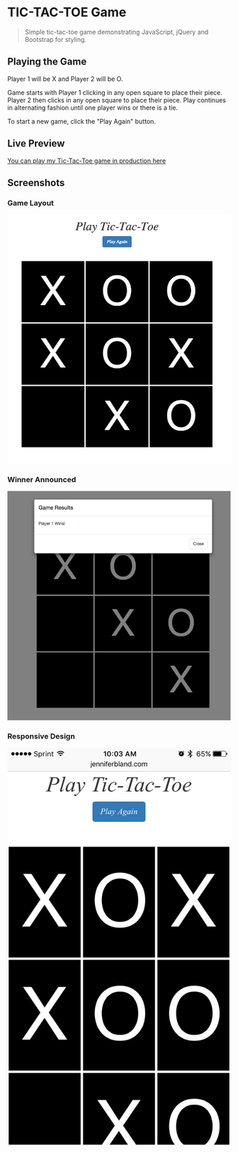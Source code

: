 # TIC-TAC-TOE Game
> Simple tic-tac-toe game demonstrating JavaScript, jQuery and Bootstrap for styling.

## Playing the Game
Player 1 will be X and Player 2 will be O.

Game starts with Player 1 clicking in any open square to place their piece. Player 2 then clicks in any open square to place their piece. Play continues in alternating fashion until one player wins or there is a tie.

To start a new game, click the "Play Again" button.

## Live Preview
[You can play my Tic-Tac-Toe game in production here](http://www.jenniferbland.com/fcc/tic-tac-toe)

## Screenshots
### Game Layout
![Tic-Tac-Toe](/screenshots/game.png?raw=true "Tic-Tac-Toe Game")

### Winner Announced
![Tic-Tac-Toe](/screenshots/winner.png?raw=true "Tic-Tac-Toe Game")

### Responsive Design
![Tic-Tac-Toe](/screenshots/responsive.PNG?raw=true "Tic-Tac-Toe Game")
